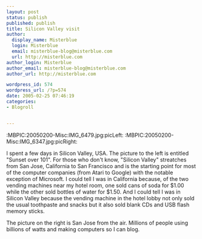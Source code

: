 ```yaml
---
layout: post
status: publish
published: publish
title: Silicon Valley visit
author:
  display_name: Misterblue
  login: Misterblue
  email: misterblue-blog@misterblue.com
  url: http://misterblue.com
author_login: Misterblue
author_email: misterblue-blog@misterblue.com
author_url: http://misterblue.com

wordpress_id: 574
wordpress_url: /?p=574
date: 2005-02-25 07:46:19
categories:
- Blogroll


---
```

:MBPIC:20050200-Misc:IMG_6479.jpg:picLeft:
:MBPIC:20050200-Misc:IMG_6347.jpg:picRight:
<p>
I spent a few days in Silicon Valley, USA.
The picture to the left is entitled "Sunset over 101".
For those who don't know, "Silicon Valley" streatches from San Jose, California to San Francisco and is the starting point for most of the computer companies (from Atari to Google) with the notable exception of Microsoft.
I could tell I was in California because, of the two vending machines near my hotel room, one sold cans of soda for $1.00 while the other sold bottles of water for $1.50.
And I could tell I was in Silicon Valley because the vending machine in the hotel lobby not only sold the usual toothpaste and snacks but it also sold blank CDs and USB flash memory sticks.
</p>
<p>
The picture on the right is San Jose from the air.  Millions of people using billions of watts and making computers so I can blog.
</p>
